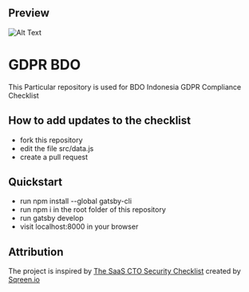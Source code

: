 ## Preview
![Alt Text](https://media.giphy.com/media/uj7QvfknkdpwuNZ71D/giphy.gif)

# GDPR BDO
This Particular repository is used for BDO Indonesia GDPR Compliance Checklist

## How to add updates to the checklist

- fork this repository
- edit the file src/data.js
- create a pull request


## Quickstart

- run npm install --global gatsby-cli
- run npm i in the root folder of this repository
- run gatsby develop
- visit localhost:8000 in your browser

## Attribution

The project is inspired by [The SaaS CTO Security Checklist](https://cto-security-checklist.sqreen.io/) 
created by [Sqreen.io](https://www.sqreen.io/)



